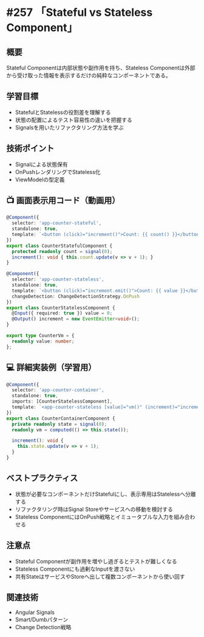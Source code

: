 # #257 「Stateful vs Stateless Component」

## 概要
Stateful Componentは内部状態や副作用を持ち、Stateless Componentは外部から受け取った情報を表示するだけの純粋なコンポーネントである。

## 学習目標
- StatefulとStatelessの役割差を理解する
- 状態の配置によるテスト容易性の違いを把握する
- Signalsを用いたリファクタリング方法を学ぶ

## 技術ポイント
- Signalによる状態保有
- OnPushレンダリングでStateless化
- ViewModelの型定義

## 📺 画面表示用コード（動画用）
```typescript
@Component({
  selector: 'app-counter-stateful',
  standalone: true,
  template: `<button (click)="increment()">Count: {{ count() }}</button>`
})
export class CounterStatefulComponent {
  protected readonly count = signal(0);
  increment(): void { this.count.update(v => v + 1); }
}
```

```typescript
@Component({
  selector: 'app-counter-stateless',
  standalone: true,
  template: `<button (click)="increment.emit()">Count: {{ value }}</button>`,
  changeDetection: ChangeDetectionStrategy.OnPush
})
export class CounterStatelessComponent {
  @Input({ required: true }) value = 0;
  @Output() increment = new EventEmitter<void>();
}
```

```typescript
export type CounterVm = {
  readonly value: number;
};
```

## 💻 詳細実装例（学習用）
```typescript
@Component({
  selector: 'app-counter-container',
  standalone: true,
  imports: [CounterStatelessComponent],
  template: `<app-counter-stateless [value]="vm()" (increment)="increment()" />`
})
export class CounterContainerComponent {
  private readonly state = signal(0);
  readonly vm = computed(() => this.state());

  increment(): void {
    this.state.update(v => v + 1);
  }
}
```

## ベストプラクティス
- 状態が必要なコンポーネントだけStatefulにし、表示専用はStatelessへ分離する
- リファクタリング時はSignal Storeやサービスへの移動を検討する
- Stateless ComponentにはOnPush戦略とイミュータブルな入力を組み合わせる

## 注意点
- Stateful Componentが副作用を増やし過ぎるとテストが難しくなる
- Stateless Componentにも過剰なInputを渡さない
- 共有StateはサービスやStoreへ出して複数コンポーネントから使い回す

## 関連技術
- Angular Signals
- Smart/Dumbパターン
- Change Detection戦略
